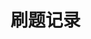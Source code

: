 <!--
 * @Author: wlj
 * @Date: 2022-12-30 16:42:57
 * @LastEditors: wulongjiang
 * @LastEditTime: 2023-01-01 18:29:33
 * @Description: 
-->
# 刷题记录